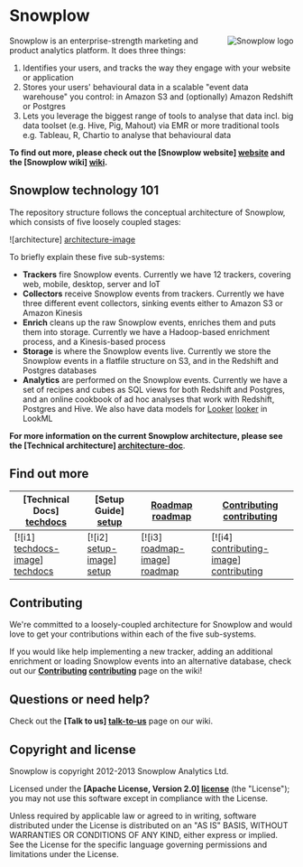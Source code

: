 # Snowplow

<img src="https://d3i6fms1cm1j0i.cloudfront.net/github-wiki/images/snowplow-logo-large.png"
 alt="Snowplow logo" title="Snowplow" align="right" />

Snowplow is an enterprise-strength marketing and product analytics platform. It does three things:

1. Identifies your users, and tracks the way they engage with your website or application
2. Stores your users' behavioural data in a scalable "event data warehouse" you control: in Amazon S3 and (optionally) Amazon Redshift or Postgres
3. Lets you leverage the biggest range of tools to analyse that data incl. big data toolset (e.g. Hive, Pig, Mahout) via EMR or more traditional tools e.g. Tableau, R, Chartio to analyse that behavioural data

**To find out more, please check out the [Snowplow website] [website] and the [Snowplow wiki] [wiki].**

## Snowplow technology 101

The repository structure follows the conceptual architecture of Snowplow, which consists of five loosely coupled stages:

![architecture] [architecture-image]

To briefly explain these five sub-systems:

* **Trackers** fire Snowplow events. Currently we have 12 trackers, covering web, mobile, desktop, server and IoT
* **Collectors** receive Snowplow events from trackers. Currently we have three different event collectors, sinking events either to Amazon S3 or Amazon Kinesis
* **Enrich** cleans up the raw Snowplow events, enriches them and puts them into storage. Currently we have a Hadoop-based enrichment process, and a Kinesis-based process
* **Storage** is where the Snowplow events live. Currently we store the Snowplow events in a flatfile structure on S3, and in the Redshift and Postgres databases
* **Analytics** are performed on the Snowplow events. Currently we have a set of recipes and cubes as SQL views for both Redshift and Postgres, and an online cookbook of ad hoc analyses that work with Redshift, Postgres and Hive. We also have data models for [Looker] [looker] in LookML

**For more information on the current Snowplow architecture, please see the [Technical architecture] [architecture-doc]**.

## Find out more

| **[Technical Docs] [techdocs]**     | **[Setup Guide] [setup]**     | **[Roadmap] [roadmap]**           | **[Contributing] [contributing]**           |
|-------------------------------------|-------------------------------|-----------------------------------|---------------------------------------------|
| [![i1] [techdocs-image]] [techdocs] | [![i2] [setup-image]] [setup] | [![i3] [roadmap-image]] [roadmap] | [![i4] [contributing-image]] [contributing] |

## Contributing

We're committed to a loosely-coupled architecture for Snowplow and would love to get your contributions within each of the five sub-systems.

If you would like help implementing a new tracker, adding an additional enrichment or loading Snowplow events into an alternative database, check out our **[Contributing] [contributing]** page on the wiki!

## Questions or need help?

Check out the **[Talk to us] [talk-to-us]** page on our wiki.

## Copyright and license

Snowplow is copyright 2012-2013 Snowplow Analytics Ltd.

Licensed under the **[Apache License, Version 2.0] [license]** (the "License");
you may not use this software except in compliance with the License.

Unless required by applicable law or agreed to in writing, software
distributed under the License is distributed on an "AS IS" BASIS,
WITHOUT WARRANTIES OR CONDITIONS OF ANY KIND, either express or implied.
See the License for the specific language governing permissions and
limitations under the License.

[website]: http://snowplowanalytics.com
[wiki]: https://github.com/snowplow/snowplow/wiki
[architecture-image]: https://d3i6fms1cm1j0i.cloudfront.net/github-wiki/images/technical-architecture.png
[architecture-doc]: https://github.com/snowplow/snowplow/wiki/Technical-architecture
[talk-to-us]: https://github.com/snowplow/snowplow/wiki/Talk-to-us
[contributing]: https://github.com/snowplow/snowplow/wiki/Contributing
[license]: http://www.apache.org/licenses/LICENSE-2.0
[setup]: https://github.com/snowplow/snowplow/wiki/Setting-up-SnowPlow
[tech-docs]: https://github.com/snowplow/snowplow/wiki/SnowPlow%20technical%20documentation
[tracker-protocol]: https://github.com/snowplow/snowplow/wiki/snowplow-tracker-protocol
[collector-logs]: https://github.com/snowplow/snowplow/wiki/Collector-logging-formats
[data-structure]: https://github.com/snowplow/snowplow/wiki/canonical-event-model
[looker]: http://www.looker.com/

[techdocs-image]: https://d3i6fms1cm1j0i.cloudfront.net/github/images/techdocs.png
[setup-image]: https://d3i6fms1cm1j0i.cloudfront.net/github/images/setup.png
[roadmap-image]: https://d3i6fms1cm1j0i.cloudfront.net/github/images/roadmap.png
[contributing-image]: https://d3i6fms1cm1j0i.cloudfront.net/github/images/contributing.png

[techdocs]: https://github.com/snowplow/snowplow/wiki/SnowPlow-technical-documentation
[setup]: https://github.com/snowplow/snowplow/wiki/Setting-up-SnowPlow
[roadmap]: https://github.com/snowplow/snowplow/wiki/Product-roadmap
[contributing]: https://github.com/snowplow/snowplow/wiki/Contributing

